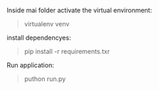 Inside mai folder activate the virtual environment:

>virtualenv venv


install dependencyes:

> pip install -r requirements.txr


Run application:

> puthon run.py